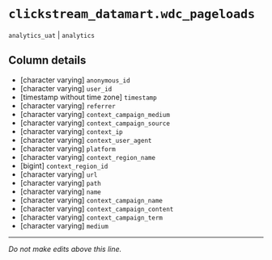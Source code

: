 # `clickstream_datamart.wdc_pageloads`
`analytics_uat` | `analytics`

## Column details
* [character varying] `anonymous_id`
* [character varying] `user_id`
* [timestamp without time zone] `timestamp`
* [character varying] `referrer`
* [character varying] `context_campaign_medium`
* [character varying] `context_campaign_source`
* [character varying] `context_ip`
* [character varying] `context_user_agent`
* [character varying] `platform`
* [character varying] `context_region_name`
* [bigint]    `context_region_id`
* [character varying] `url`
* [character varying] `path`
* [character varying] `name`
* [character varying] `context_campaign_name`
* [character varying] `context_campaign_content`
* [character varying] `context_campaign_term`
* [character varying] `medium`

-------------------------------------------------------------------------------
*Do not make edits above this line.*
